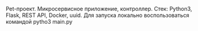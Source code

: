 Pet-проект. Микросервисное приложение, контроллер.
Стек: Python3, Flask, REST API, Docker, uuid.
Для запуска локально воспользоваться командой pytho3 main.py
